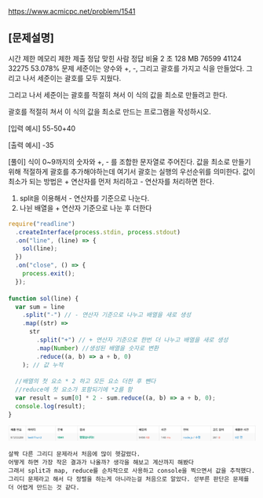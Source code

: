 https://www.acmicpc.net/problem/1541

## [문제설명]

시간 제한 메모리 제한 제출 정답 맞힌 사람 정답 비율
2 초 128 MB 76599 41124 32275 53.078%
문제
세준이는 양수와 +, -, 그리고 괄호를 가지고 식을 만들었다. 그리고 나서 세준이는 괄호를 모두 지웠다.

그리고 나서 세준이는 괄호를 적절히 쳐서 이 식의 값을 최소로 만들려고 한다.

괄호를 적절히 쳐서 이 식의 값을 최소로 만드는 프로그램을 작성하시오.

[입력 예시]
55-50+40

[출력 예시]
-35

[풀이]
식이 0~9까지의 숫자와 +, - 를 조합한 문자열로 주어진다.
값을 최소로 만들기 위해 적절하게 괄호를 추가해야하는데
여기서 괄호는 실행의 우선순위를 의미한다.
값이 최소가 되는 방법은 + 연산자를 먼저 처리하고 - 연산자를 처리하면 한다.

1. split을 이용해서 - 연산자를 기준으로 나눈다.
2. 나뉜 배열을 + 연산자 기준으로 나눈 후 더한다


```js
require("readline")
  .createInterface(process.stdin, process.stdout)
  .on("line", (line) => {
    sol(line);
  })
  .on("close", () => {
    process.exit();
  });

function sol(line) {
  var sum = line
    .split("-") // - 연산자 기준으로 나누고 배열을 새로 생성
    .map((str) =>
      str
        .split("+") // + 연산자 기준으로 한번 더 나누고 배열을 새로 생성
        .map(Number) //생성된 배열을 숫자로 변환
        .reduce((a, b) => a + b, 0)
    ); // 값 누적

  //배열의 첫 요소 * 2 하고 모든 요소 더한 후 뺀다
  //reduce에 첫 요소가 포함되기에 *2를 함
  var result = sum[0] * 2 - sum.reduce((a, b) => a + b, 0);
  console.log(result);
}
```

![Alt text](image-2.png)

```
살짝 다른 그리디 문제라서 처음에 많이 헷갈렸다.
어떻게 하면 가장 작은 결과가 나올까? 생각을 해보고 계산까지 해봤다
그래서 split과 map, reduce를 순차적으로 사용하고 console을 찍으면서 값을 추적했다.
그리디 문제라고 해서 다 정렬을 하는게 아니라는걸 처음으로 알았다. 섣부른 판단은 문제를 더 어렵게 만드는 것 같다.

```
